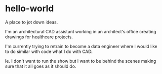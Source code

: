 # hello-world
A place to jot down ideas.

I'm an architectural CAD assistant working in an architect's office creating drawings for healthcare projects.

I'm currently trying to retrain to become a data engineer where I would like to do similar with code what I do with CAD.

Ie. I don't want to run the show but I want to be behind the scenes making sure that it all goes as it should do.
